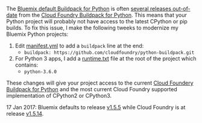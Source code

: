 The [Bluemix default Buildpack for Python](https://console.ng.bluemix.net/docs/runtimes/python/index.html) is often [several releases out-of-date](https://github.com/cloudfoundry/python-buildpack/releases) from the [Cloud Foundry Buildpack for Python](https://github.com/cloudfoundry/python-buildpack).  This means that your Python project will probably not have access to the latest CPython or pip builds.  To fix this issue, I make the following tweeks to modernize my Bluemix Python projects:

1. Edit [manifest.yml](https://github.com/cclauss/platform_info/blob/master/manifest.yml) to add a `buildpack` line at the end:
    *  `buildpack: https://github.com/cloudfoundry/python-buildpack.git`
2. For Python 3 apps, I add a [runtime.txt](./runtime.txt) file at the root of the project which contains:
    * `python-3.6.0`

These changes will give your project access to the current [Cloud Foundery Buildpack for Python](https://github.com/cloudfoundry/python-buildpack) and the most current Cloud Foundry supported implementation of CPython2 or CPython3.

17 Jan 2017: Bluemix defaults to release [v1.5.5](https://github.com/cloudfoundry/python-buildpack/releases/tag/v1.5.5) while Cloud Foundry is at release [v1.5.14](https://github.com/cloudfoundry/python-buildpack/releases/tag/v1.5.14).

